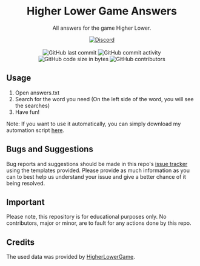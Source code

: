 <h1 align="center">Higher Lower Game Answers</h1>

<p align="center">All answers for the game Higher Lower.</p>

<div align="center">
    <a href="https://lyzev.github.io/discord/"><img src="https://img.shields.io/discord/610120595765723137?logo=discord" alt="Discord"/></a>
    <br><br>
    <img src="https://img.shields.io/github/last-commit/Lyzev/HigherLowerGameAnswers" alt="GitHub last commit"/>
    <img src="https://img.shields.io/github/commit-activity/w/Lyzev/HigherLowerGameAnswers" alt="GitHub commit activity"/>
    <br>
    <img src="https://img.shields.io/github/languages/code-size/Lyzev/HigherLowerGameAnswers" alt="GitHub code size in bytes"/>
    <img src="https://img.shields.io/github/contributors/Lyzev/HigherLowerGameAnswers" alt="GitHub contributors"/>
</div>

## Usage
1. Open answers.txt
2. Search for the word you need (On the left side of the word, you will see the searches)
3. Have fun!

Note: If you want to use it automatically, you can simply download my automation script [here](https://github.com/Lyzev/HigherLowerGameHack).

## Bugs and Suggestions
Bug reports and suggestions should be made in this repo's [issue tracker](https://github.com/Lyzev/HigherLowerGameAnswers/issues) using the templates provided. Please provide as much information as you can to best help us understand your issue and give a better chance of it being resolved.

## Important
Please note, this repository is for educational purposes only. No contributors, major or minor, are to fault for any actions done by this repo.

## Credits
The used data was provided by [HigherLowerGame](http://www.higherlowergame.com/questions/get/general).
